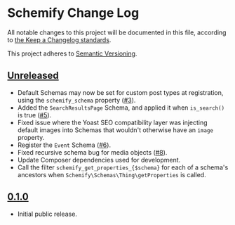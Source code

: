 # Schemify Change Log

All notable changes to this project will be documented in this file, according to [the Keep a Changelog standards](http://keepachangelog.com/).

This project adheres to [Semantic Versioning](http://semver.org/).

## [Unreleased]

* Default Schemas may now be set for custom post types at registration, using the `schemify_schema` property ([#3](https://github.com/stevegrunwell/schemify/issues/3)).
* Added the `SearchResultsPage` Schema, and applied it when `is_search()` is true ([#5](https://github.com/stevegrunwell/schemify/issues/5)).
* Fixed issue where the Yoast SEO compatibility layer was injecting default images into Schemas that wouldn't otherwise have an `image` property.
* Register the `Event` Schema ([#6](https://github.com/stevegrunwell/schemify/issues/6)).
* Fixed recursive schema bug for media objects ([#8](https://github.com/stevegrunwell/schemify/issues/8)).
* Update Composer dependencies used for development.
* Call the filter `schemify_get_properties_{$schema}` for each of a schema's ancestors when `Schemify\Schemas\Thing\getProperties` is called.


## [0.1.0]

* Initial public release.


[Unreleased]: https://github.com/stevegrunwell/schemify/compare/master...develop
[0.1.0]: https://github.com/stevegrunwell/schemify/releases/tag/v0.1.0
